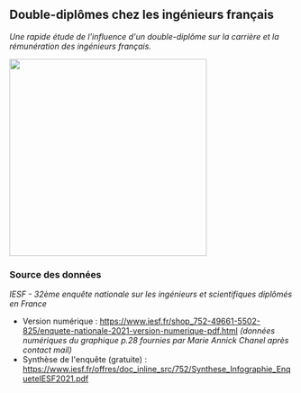 ## Double-diplômes chez les ingénieurs français

*Une rapide étude de l'influence d'un double-diplôme sur la carrière et la rémunération des ingénieurs français.*

<img src="https://user-images.githubusercontent.com/85068746/200342040-d9e8124b-0d96-4ce6-b94f-8e479d0d3458.png" height="350" />

### Source des données

*IESF - 32ème enquête nationale sur les ingénieurs et scientifiques diplômés en France*
* Version numérique : https://www.iesf.fr/shop_752-49661-5502-825/enquete-nationale-2021-version-numerique-pdf.html *(données numériques du graphique p.28 fournies par Marie Annick Chanel après contact mail)*
* Synthèse de l'enquête (gratuite) : https://www.iesf.fr/offres/doc_inline_src/752/Synthese_Infographie_EnqueteIESF2021.pdf
